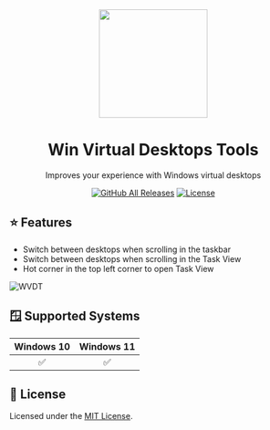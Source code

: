 <div align="center">
	<img src="assets/icon.ico" width="190">
	<h1>Win Virtual Desktops Tools</h1>
	<p>Improves your experience with Windows virtual desktops</p>
</div>

<div align="center">

[![GitHub All Releases](https://img.shields.io/github/downloads/henriqueclaranhan/win-virtual-desktops-tools/total?style=for-the-badge)](https://github.com/henriqueclaranhan/win-virtual-desktops-tools/releases)
[![License](https://img.shields.io/github/license/henriqueclaranhan/win-virtual-desktops-tools?style=for-the-badge)](https://github.com/henriqueclaranhan/win-virtual-desktops-tools/blob/main/LICENSE)

</div>

## ⭐ Features

-   Switch between desktops when scrolling in the taskbar
-   Switch between desktops when scrolling in the Task View
-   Hot corner in the top left corner to open Task View

![WVDT](https://user-images.githubusercontent.com/58452863/236719035-1e797fe2-ebf0-415d-968f-f73c737f196f.gif)

## 🪟 Supported Systems

| Windows 10 | Windows 11 |
| :--------: | :--------: |
|     ✅     |     ✅     |

## 📝 License

Licensed under the <a href="https://github.com/henriqueclaranhan/win-virtual-desktops-tools/blob/main/LICENSE">MIT License</a>.
